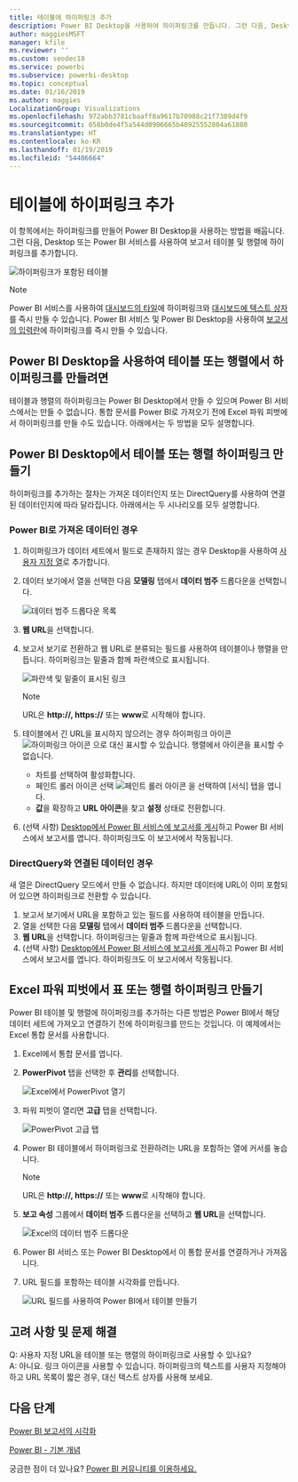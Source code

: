 ```yaml
---
title: 테이블에 하이퍼링크 추가
description: Power BI Desktop을 사용하여 하이퍼링크를 만듭니다. 그런 다음, Desktop 또는 Power BI 서비스를 사용하여 보고서 테이블 및 행렬에 하이퍼링크를 추가합니다.
author: maggiesMSFT
manager: kfile
ms.reviewer: ''
ms.custom: seodec18
ms.service: powerbi
ms.subservice: powerbi-desktop
ms.topic: conceptual
ms.date: 01/16/2019
ms.author: maggies
LocalizationGroup: Visualizations
ms.openlocfilehash: 972abb3781cbaaff8a9617b70988c21f7389d4f9
ms.sourcegitcommit: 658b0de4f5a544d0906665b40925552804a61880
ms.translationtype: HT
ms.contentlocale: ko-KR
ms.lasthandoff: 01/19/2019
ms.locfileid: "54406664"
---
```

# <a name="add-hyperlinks-to-a-table"></a>테이블에 하이퍼링크 추가
이 항목에서는 하이퍼링크를 만들어 Power BI Desktop을 사용하는 방법을 배웁니다. 그런 다음, Desktop 또는 Power BI 서비스를 사용하여 보고서 테이블 및 행렬에 하이퍼링크를 추가합니다. 

![하이퍼링크가 포함된 테이블](media/power-bi-hyperlinks-in-tables/hyperlinkedtable.png)

> [!NOTE]
> Power BI 서비스를 사용하여 [대시보드의 타일](service-dashboard-edit-tile.md)에 하이퍼링크와 [대시보드에 텍스트 상자](service-dashboard-add-widget.md)를 즉시 만들 수 있습니다. Power BI 서비스 및 Power BI Desktop을 사용하여 [보고서의 입력란](service-add-hyperlink-to-text-box.md)에 하이퍼링크를 즉시 만들 수 있습니다.
> 

## <a name="to-create-a-hyperlink-in-a-table-or-matrix-using-power-bi-desktop"></a>Power BI Desktop을 사용하여 테이블 또는 행렬에서 하이퍼링크를 만들려면
테이블과 행렬의 하이퍼링크는 Power BI Desktop에서 만들 수 있으며 Power BI 서비스에서는 만들 수 없습니다. 통합 문서를 Power BI로 가져오기 전에 Excel 파워 피벗에서 하이퍼링크를 만들 수도 있습니다. 아래에서는 두 방법을 모두 설명합니다.

## <a name="create-a-table-or-matrix-hyperlink-in-power-bi-desktop"></a>Power BI Desktop에서 테이블 또는 행렬 하이퍼링크 만들기
하이퍼링크를 추가하는 절차는 가져온 데이터인지 또는 DirectQuery를 사용하여 연결된 데이터인지에 따라 달라집니다. 아래에서는 두 시나리오를 모두 설명합니다.

### <a name="for-data-imported-into-power-bi"></a>Power BI로 가져온 데이터인 경우
1. 하이퍼링크가 데이터 세트에서 필드로 존재하지 않는 경우 Desktop을 사용하여 [사용자 지정 열](desktop-common-query-tasks.md)로 추가합니다.
2. 데이터 보기에서 열을 선택한 다음 **모델링** 탭에서 **데이터 범주** 드롭다운을 선택합니다.
   
    ![데이터 범주 드롭다운 목록](media/power-bi-hyperlinks-in-tables/pbi_data_category.png)
3. **웹 URL**을 선택합니다.
4. 보고서 보기로 전환하고 웹 URL로 분류되는 필드를 사용하여 테이블이나 행렬을 만듭니다. 하이퍼링크는 밑줄과 함께 파란색으로 표시됩니다.

    ![파란색 및 밑줄이 표시된 링크](media/power-bi-hyperlinks-in-tables/power-bi-table-with-hyperlinks2.png)

    > [!NOTE]
    > URL은 **http://, https://** 또는 **www**로 시작해야 합니다.
    >
   
1. 테이블에서 긴 URL을 표시하지 않으려는 경우 하이퍼링크 아이콘  ![하이퍼링크 아이콘](media/power-bi-hyperlinks-in-tables/power-bi-hyperlink-icon.png) 으로 대신 표시할 수 있습니다. 행렬에서 아이콘을 표시할 수 없습니다.
   
   * 차트를 선택하여 활성화합니다.
   * 페인트 롤러 아이콘 선택 ![페인트 롤러 아이콘](media/power-bi-hyperlinks-in-tables/power-bi-paintroller.png) 을 선택하여 [서식] 탭을 엽니다.
   * **값**을 확장하고 **URL 아이콘**을 찾고 **설정** 상태로 전환합니다.
6. (선택 사항) [Desktop에서 Power BI 서비스에 보고서를 게시](guided-learning/publishingandsharing.yml?tutorial-step=2)하고 Power BI 서비스에서 보고서를 엽니다. 하이퍼링크도 이 보고서에서 작동됩니다.

### <a name="for-data-connected-with-directquery"></a>DirectQuery와 연결된 데이터인 경우
새 열은 DirectQuery 모드에서 만들 수 없습니다.  하지만 데이터에 URL이 이미 포함되어 있으면 하이퍼링크로 전환할 수 있습니다.

1. 보고서 보기에서 URL을 포함하고 있는 필드를 사용하여 테이블을 만듭니다.
2. 열을 선택한 다음 **모델링** 탭에서 **데이터 범주** 드롭다운을 선택합니다.
3. **웹 URL**을 선택합니다. 하이퍼링크는 밑줄과 함께 파란색으로 표시됩니다.
4. (선택 사항) [Desktop에서 Power BI 서비스에 보고서를 게시](guided-learning/publishingandsharing.yml?tutorial-step=2)하고 Power BI 서비스에서 보고서를 엽니다. 하이퍼링크도 이 보고서에서 작동됩니다.

## <a name="create-a-table-or-matrix-hyperlink-in-excel-power-pivot"></a>Excel 파워 피벗에서 표 또는 행렬 하이퍼링크 만들기
Power BI 테이블 및 행렬에 하이퍼링크를 추가하는 다른 방법은 Power BI에서 해당 데이터 세트에 가져오고 연결하기 전에 하이퍼링크를 만드는 것입니다. 이 예제에서는 Excel 통합 문서를 사용합니다.

1. Excel에서 통합 문서를 엽니다.
2. **PowerPivot** 탭을 선택한 후 **관리**를 선택합니다.
   
   ![Excel에서 PowerPivot 열기](media/power-bi-hyperlinks-in-tables/createhyperlinkinpowerpivot2.png)
1. 파워 피벗이 열리면 **고급** 탭을 선택합니다.
   
   ![PowerPivot 고급 탭](media/power-bi-hyperlinks-in-tables/createhyperlinkinpowerpivot3.png)
4. Power BI 테이블에서 하이퍼링크로 전환하려는 URL을 포함하는 열에 커서를 놓습니다.
   
   > [!NOTE]
   > URL은 **http://, https://** 또는 **www**로 시작해야 합니다.
   > 
5. **보고 속성** 그룹에서 **데이터 범주** 드롭다운을 선택하고 **웹 URL**을 선택합니다. 
   
   ![Excel의 데이터 범주 드롭다운](media/power-bi-hyperlinks-in-tables/createhyperlinksnew.png)

6. Power BI 서비스 또는 Power BI Desktop에서 이 통합 문서를 연결하거나 가져옵니다.
7. URL 필드를 포함하는 테이블 시각화를 만듭니다.
   
   ![URL 필드를 사용하여 Power BI에서 테이블 만들기](media/power-bi-hyperlinks-in-tables/hyperlinksintables.gif)

## <a name="considerations-and-troubleshooting"></a>고려 사항 및 문제 해결
Q: 사용자 지정 URL을 테이블 또는 행렬의 하이퍼링크로 사용할 수 있나요?    
A: 아니요. 링크 아이콘을 사용할 수 있습니다. 하이퍼링크의 텍스트를 사용자 지정해야 하고 URL 목록이 짧은 경우, 대신 텍스트 상자를 사용해 보세요.


## <a name="next-steps"></a>다음 단계
[Power BI 보고서의 시각화](visuals/power-bi-report-visualizations.md)

[Power BI - 기본 개념](consumer/end-user-basic-concepts.md)

궁금한 점이 더 있나요? [Power BI 커뮤니티를 이용하세요.](http://community.powerbi.com/)

